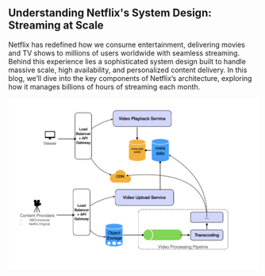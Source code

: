 ## Understanding Netflix's System Design: Streaming at Scale
Netflix has redefined how we consume entertainment, delivering movies and TV shows to millions of users worldwide with seamless streaming. Behind this experience lies a sophisticated system design built to handle massive scale, high availability, and personalized content delivery. In this blog, we’ll dive into the key components of Netflix’s architecture, exploring how it manages billions of hours of streaming each month.

<img src="https://raw.githubusercontent.com/akmadan/akshit_madan_blogs/main/articles/AID-1/images/1.png" alt="Image Description" />
